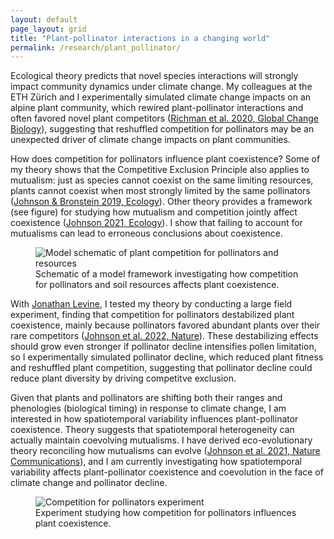 ```yaml
---
layout: default
page_layout: grid
title: "Plant-pollinator interactions in a changing world"
permalink: /research/plant_pollinator/
---
```


<div class="content-up">
  <div class="content-left">
    <p>Ecological theory predicts that novel species interactions will strongly impact community dynamics under climate change. My colleagues at the ETH Zürich and I experimentally simulated climate change impacts on an alpine plant community, which rewired plant-pollinator interactions and often favored novel plant competitors (<a href="https://chrisajohnson.github.io/publications/" target="_blank" rel="noopener">Richman et al. 2020, Global Change Biology</a>), suggesting that reshuffled competition for pollinators may be an unexpected driver of climate change impacts on plant communities.</p>
    <p>How does competition for pollinators influence plant coexistence? Some of my theory shows that the Competitive Exclusion Principle also applies to mutualism: just as species cannot coexist on the same limiting resources, plants cannot coexist when most strongly limited by the same pollinators (<a href="https://chrisajohnson.github.io/publications/" target="_blank" rel="noopener">Johnson & Bronstein 2019, Ecology</a>). Other theory provides a framework (see figure) for studying how mutualism and competition jointly affect coexistence (<a href="https://chrisajohnson.github.io/publications/" target="_blank" rel="noopener">Johnson 2021, Ecology</a>). I show that failing to account for mutualisms can lead to erroneous conclusions about coexistence.</p>
  </div>

  <div class="content-right">
    <figure>
      <img src="{{ '/images/Competition_pollinators.png' | relative_url }}" alt="Model schematic of plant competition for pollinators and resources" >
      <figcaption>Schematic of a model framework investigating how competition for pollinators and soil resources affects plant coexistence.</figcaption>
    </figure>
  </div>

</div>

<div class="content-down">
  <div class="content-left">
    <p>With <a href="https://levine.princeton.edu/" target="_blank" rel="noopener">Jonathan Levine</a>, I tested my theory by conducting a large field experiment, finding that competition for pollinators destabilized plant coexistence, mainly because pollinators favored abundant plants over their rare competitors (<a href="https://chrisajohnson.github.io/publications/" target="_blank" rel="noopener">Johnson et al. 2022, Nature</a>). These destabilizing effects should grow even stronger if pollinator decline intensifies pollen limitation, so I experimentally simulated pollinator decline, which reduced plant fitness and reshuffled plant competition, suggesting that pollinator decline could reduce plant diversity by driving competitve exclusion.</p>
    <p>Given that plants and pollinators are shifting both their ranges and phenologies (biological timing) in response to climate change, I am interested in how spatiotemporal variability influences plant-pollinator coexistence. Theory suggests that spatiotemporal heterogeneity can actually maintain coevolving mutualisms. I have derived eco-evolutionary theory reconciling how mutualisms can evolve (<a href="https://chrisajohnson.github.io/publications/" target="_blank" rel="noopener">Johnson et al. 2021, Nature Communications</a>), and I am currently investigating how spatiotemporal variability affects plant-pollinator coexistence and coevolution in the face of climate change and pollinator decline.</p>
  </div>
  
  <div class="content-right">
    <figure>
      <img src="{{ '/images/Pollinator_experiment.jpg' | relative_url }}" alt="Competition for pollinators experiment" >
      <figcaption>Experiment studying how competition for pollinators influences plant coexistence.</figcaption>
    </figure>
  </div>
</div>
